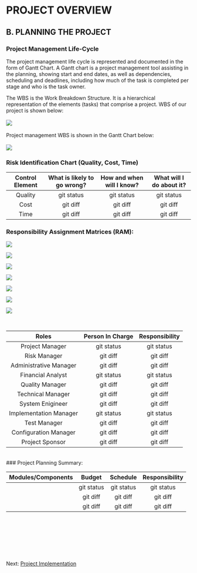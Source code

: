 # PROJECT OVERVIEW
## B. PLANNING THE PROJECT
### Project Management Life-Cycle
The project management life cycle is represented and documented in the form of Gantt Chart. A Gantt chart is a project management tool assisting in the planning, showing start and end dates, as well as dependencies, scheduling and deadlines, including how much of the task is completed per stage and who is the task owner.

The WBS is the Work Breakdown Structure. It is a hierarchical representation of the elements (tasks) that comprise a project. WBS of our project is shown below:
<br><br>
![](assets/WBS.png)
<br><br>
Project management WBS is shown in the Gantt Chart below:
<br><br>
![](assets/WBS_GC_new.PNG)

### Risk Identification Chart (Quality, Cost, Time)
| Control Element | What is likely to go wrong? | How and when will I know? | What will I do about it? |
|     :---:       |           :---:             |           :---:           |           :---:          |
| Quality         | git status                  | git status                | git status               |
| Cost            | git diff                    | git diff                  | git diff                 |
| Time            |git diff                    | git diff                  | git diff                 |

### Responsibility Assignment Matrices (RAM):
![](assets/RAM.PNG)

![](assets/RAM1.PNG)

![](assets/RAM2.PNG)

![](assets/RAM3.PNG)

![](assets/RAM4.PNG)

![](assets/RAM5.PNG)

![](assets/RAM6.PNG)

<br>

|     Roles              |        Person In Charge     |      Responsibility       |
|     :---:              |           :---:             |           :---:           |
| Project Manager        | git status                  | git status                | 
| Risk Manager           | git diff                    | git diff                  |
| Administrative Manager | git diff                    | git diff                  |
| Financial Analyst        | git status                  | git status                | 
| Quality Manager           | git diff                    | git diff                  |
| Technical Manager | git diff                    | git diff                  |
| System Enigineer | git diff                    | git diff                  |
| Implementation Manager        | git status                  | git status                | 
| Test Manager           | git diff                    | git diff                  |
| Configuration Manager | git diff                    | git diff                  |
| Project Sponsor | git diff                    | git diff                  |

<br>
### Project Planning Summary:

| Modules/Components | Budget | Schedule | Responsibility |
|     :---:       |   :---:   |  :---:  |  :---:   |
|       | git status                  | git status                | git status               |
|            | git diff                    | git diff                  | git diff                 |
|            |git diff                    | git diff                  | git diff                 |

<br><br><br><br><br><br>

Next: [Project Implementation](C-Project_Implementation.md)
